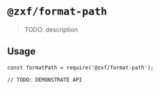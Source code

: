 # `@zxf/format-path`

> TODO: description

## Usage

```
const formatPath = require('@zxf/format-path');

// TODO: DEMONSTRATE API
```
